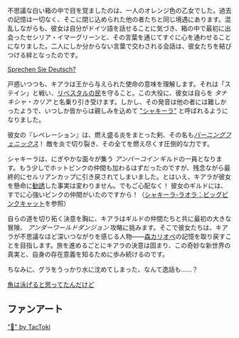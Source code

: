 <!-- title: タナキシャ・カリア -->
<!-- status: 生存 -->

不思議な白い箱の中で目を覚ましたのは、一人のオレンジ色の乙女でした。過去の記憶は一切なく、そこに閉じ込められた他の者たちと同じ境遇にあります。混乱しながらも、彼女は自分がドイツ語を話せることに気づき、箱の中で最初に出会ったセシリア・イマーグリーンと、その言葉を通じてすぐに心を通わせることになりました。二人にしか分からない言葉で交わされる会話は、彼女たちを結びつける絆となったのです。

[Sprechen Sie Deutsch?](#embed:https://www.youtube.com/live/izEX6XKyApQ?feature=shared&t=907)

戸惑いつつも、キアラは王から与えられた使命の意味を理解します。それは「ステイン」と戦い、[リベスタルの民](https://www.youtube.com/live/izEX6XKyApQ?feature=shared&t=2687)を守ること。この大役に、彼女は自らを _タナキシャ・カリア_ と名乗り引き受けます。しかし、その発音は他の者には難しかったようで、いつしか皆からは親しみを込めて ["シャキーラ"](https://www.youtube.com/live/izEX6XKyApQ?feature=shared&t=2943) と呼ばれるようになりました。

彼女の『レベレーション』は、燃え盛る炎をまとった剣、その名も[_バーニングフェニックス_](https://www.youtube.com/live/izEX6XKyApQ?feature=shared&t=3181)！ 敵を炎で切り裂き、その全てを燃え尽くす圧倒的な力です。

シャキーラは、にぎやかな面々が集う _アンバーコイン_ ギルドの一員となります。もう少しでホットピンクの仲間も加わるはずだったのですが、残念ながら最終的にセルリアンカップに引き戻されてしまいました。とはいえ、キアラが彼女を懸命に[勧誘](https://www.youtube.com/live/izEX6XKyApQ?feature=shared&t=5610)した事実は変わりません。でもご心配なく！ 彼女のギルドには、すでに心強いピンクの仲間がいたのですから！（[シャキーラ-ラオラ：ビッグピンクキャット](#edge:kiara-raora)を参照）

自らの道を切り拓く決意を胸に、キアラはギルドの仲間たちと共に最初の大きな冒険、 _アンダーワールドダンジョン_ 攻略に挑みます。そこで彼女たちは、キアラが不思議なほど深いつながりを感じる人物――[森カリオペ](https://www.youtube.com/live/izEX6XKyApQ?feature=shared&t=9829)の記憶を取り戻すことを目指します。旅を進めるごとにキアラの決意は固まり、この奇妙な新世界の真実と、自身の存在意義を知るために歩み続けるのです。

ちなみに、グラをうっかり水に沈めてしまった、なんて逸話も……？

[魚は泳げると思ってたんだけど](#embed:https://www.youtube.com/live/izEX6XKyApQ?feature=shared&t=6894)

## ファンアート

["🐔" by TacToki](https://x.com/tac_toki/status/1899898564433662436)